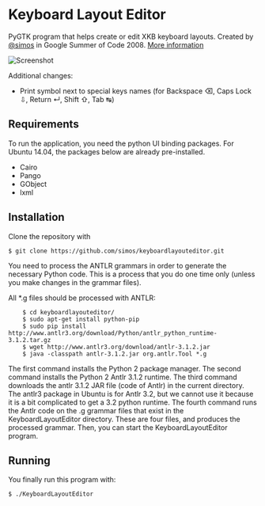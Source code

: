 # Keyboard Layout Editor

PyGTK program that helps create or edit XKB keyboard layouts. Created by [@simos](https://github.com/simos) in Google Summer of Code 2008. [More information](http://simos.info/blog/archives/747/)

![Screenshot](http://simos.info/blog/wp-content/uploads/2008/10/kle-intro.png)

Additional changes:

 - Print symbol next to special keys names (for Backspace ⌫, Caps Lock ⇩, Return ↵, Shift ⇧, Tab ↹)


## Requirements

To run the application, you need the python UI binding packages.
For Ubuntu 14.04, the packages below are already pre-installed.

* Cairo
* Pango
* GObject
* lxml

## Installation

Clone the repository with

```
$ git clone https://github.com/simos/keyboardlayouteditor.git
```

You need to process the ANTLR grammars in order to generate the necessary Python code.
This is a process that you do one time only (unless you make changes in the grammar files).

All *.g files should be processed with ANTLR:

```
    $ cd keyboardlayouteditor/
    $ sudo apt-get install python-pip
    $ sudo pip install http://www.antlr3.org/download/Python/antlr_python_runtime-3.1.2.tar.gz
    $ wget http://www.antlr3.org/download/antlr-3.1.2.jar
    $ java -classpath antlr-3.1.2.jar org.antlr.Tool *.g
```

The first command installs the Python 2 package manager.
The second command installs the Python 2 Antlr 3.1.2 runtime.
The third command downloads the antlr 3.1.2 JAR file (code of Antlr) in the current directory.
The antlr3 package in Ubuntu is for Antlr 3.2, but we cannot use it because it is a bit complicated to get a 3.2 python runtime.
The fourth command runs the Antlr code on the .g grammar files that exist in the KeyboardLayoutEditor directory.
These are four files, and produces the processed grammar. 
Then, you can start the KeyboardLayoutEditor program.

## Running

You finally run this program with:

```
$ ./KeyboardLayoutEditor
```

